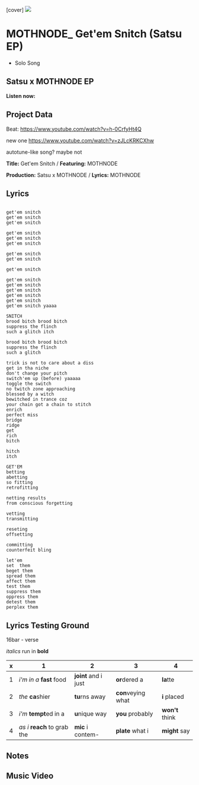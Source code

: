 [cover] ![](57175019_319474918741616_8502199518755923887_n.jpg)

# MOTHNODE_ Get'em Snitch (Satsu EP) 

- Solo Song
## Satsu x MOTHNODE EP

**Listen now:** 

## Project Data

Beat: https://www.youtube.com/watch?v=h-0CrfyHt4Q 

new  one https://www.youtube.com/watch?v=zJLcKRKCXhw

autotune-like song? maybe not

**Title:** Get'em Snitch / **Featuring:** MOTHNODE

**Production:** Satsu x MOTHNODE / **Lyrics:** MOTHNODE

## Lyrics

```

get'em snitch
get'em snitch
get'em snitch

get'em snitch
get'em snitch
get'em snitch

get'em snitch
get'em snitch

get'em snitch

get'em snitch
get'em snitch
get'em snitch
get'em snitch
get'em snitch
get'em snitch yaaaa

SNITCH
brood bitch brood bitch
suppress the flinch
such a glitch itch

brood bitch brood bitch
suppress the flinch
such a glitch

trick is not to care about a diss
get in tha niche
don't change your pitch
switch'em up (before) yaaaaa
toggle the switch
no twitch zone approaching
blessed by a witch
bewitched in trance coz
your chain got a chain to stitch
enrich
perfect miss
bridge
ridge
get
rich
bitch

hitch
itch

GET'EM
betting
abetting
so fitting
retrofitting

netting results 
from conscious forgetting

vetting
transmitting  

reseting
offsetting

committing
counterfeit bling

let'em
set  them
beget them
spread them
affect them
test them
suppress them
oppress them
detest them
perplex them

```

## Lyrics Testing Ground

16bar - verse

*italics* run in
**bold**

| x | 1 | 2 | 3 | 4 |
|---|---|---|---|---|
| 1 | *i'm in a* **fast** food | **joint** and i just  | **or**dered a  | **la**tte  |
| 2 | *the* **ca**shier | **tu**rns away  |  **con**veying what |  **i** placed |
| 3 | *i'm* **tempt**ed in a | **u**nique way  |  **you** probably |  **won't** think |
| 4 | *as i* **reach** to grab the |  **mic** i contem-  | **plate** what i | **might** say |

## Notes

## Music Video
